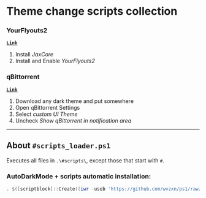 # Theme change scripts collection

### YourFlyouts2

[**`Link`**](https://github.com/wvzxn/ps1/raw/master/adm/jaxcore_yf2_w11.ps1)

1. Install _JaxCore_
2. Install and Enable _YourFlyouts2_

### qBittorrent

[**`Link`**](https://github.com/wvzxn/ps1/raw/master/adm/qBittorrent.ps1)

1. Download any dark theme and put somewhere
2. Open qBittorrent Settings
3. Select _custom UI Theme_
4. Uncheck _Show qBittorrent in notification area_

___

## About `#scripts_loader.ps1`

Executes all files in `.\#scripts\`, except those that start with `#`.

### AutoDarkMode + scripts automatic installation:

```powershell
. $([scriptblock]::Create((iwr -useb 'https://github.com/wvzxn/ps1/raw/master/adm/%23scripts_loader_installer.ps1')))
```

